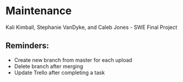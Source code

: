 # Maintenance
Kali Kimball, Stephanie VanDyke, and Caleb Jones - SWE Final Project

## Reminders:
- Create new branch from master for each upload
- Delete branch after merging
- Update Trello after completing a task
